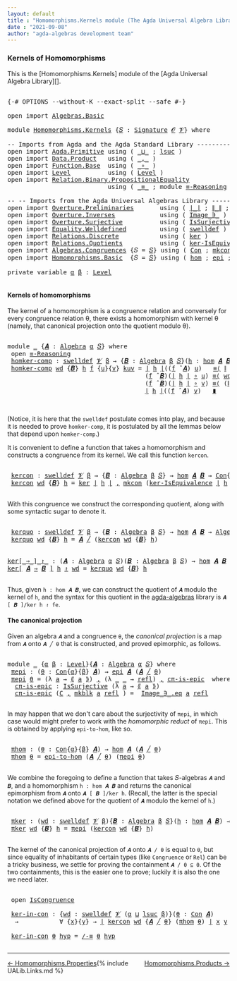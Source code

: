```yaml
---
layout: default
title : "Homomorphisms.Kernels module (The Agda Universal Algebra Library)"
date : "2021-09-08"
author: "agda-algebras development team"
---
```


### <a id="kernels-of-homomorphisms">Kernels of Homomorphisms</a>

This is the [Homomorphisms.Kernels] module of the [Agda Universal Algebra Library][].

<pre class="Agda">

<a id="331" class="Symbol">{-#</a> <a id="335" class="Keyword">OPTIONS</a> <a id="343" class="Pragma">--without-K</a> <a id="355" class="Pragma">--exact-split</a> <a id="369" class="Pragma">--safe</a> <a id="376" class="Symbol">#-}</a>

<a id="381" class="Keyword">open</a> <a id="386" class="Keyword">import</a> <a id="393" href="Algebras.Basic.html" class="Module">Algebras.Basic</a>

<a id="409" class="Keyword">module</a> <a id="416" href="Homomorphisms.Kernels.html" class="Module">Homomorphisms.Kernels</a> <a id="438" class="Symbol">{</a><a id="439" href="Homomorphisms.Kernels.html#439" class="Bound">𝑆</a> <a id="441" class="Symbol">:</a> <a id="443" href="Algebras.Basic.html#3858" class="Function">Signature</a> <a id="453" href="Algebras.Basic.html#1130" class="Generalizable">𝓞</a> <a id="455" href="Algebras.Basic.html#1132" class="Generalizable">𝓥</a><a id="456" class="Symbol">}</a> <a id="458" class="Keyword">where</a>

<a id="465" class="Comment">-- Imports from Agda and the Agda Standard Library --------------------------------</a>
<a id="549" class="Keyword">open</a> <a id="554" class="Keyword">import</a> <a id="561" href="Agda.Primitive.html" class="Module">Agda.Primitive</a> <a id="576" class="Keyword">using</a> <a id="582" class="Symbol">(</a> <a id="584" href="Agda.Primitive.html#810" class="Primitive Operator">_⊔_</a> <a id="588" class="Symbol">;</a> <a id="590" href="Agda.Primitive.html#780" class="Primitive">lsuc</a> <a id="595" class="Symbol">)</a>
<a id="597" class="Keyword">open</a> <a id="602" class="Keyword">import</a> <a id="609" href="Data.Product.html" class="Module">Data.Product</a>   <a id="624" class="Keyword">using</a> <a id="630" class="Symbol">(</a> <a id="632" href="Agda.Builtin.Sigma.html#236" class="InductiveConstructor Operator">_,_</a> <a id="636" class="Symbol">)</a>
<a id="638" class="Keyword">open</a> <a id="643" class="Keyword">import</a> <a id="650" href="Function.Base.html" class="Module">Function.Base</a>  <a id="665" class="Keyword">using</a> <a id="671" class="Symbol">(</a> <a id="673" href="Function.Base.html#1031" class="Function Operator">_∘_</a> <a id="677" class="Symbol">)</a>
<a id="679" class="Keyword">open</a> <a id="684" class="Keyword">import</a> <a id="691" href="Level.html" class="Module">Level</a>          <a id="706" class="Keyword">using</a> <a id="712" class="Symbol">(</a> <a id="714" href="Agda.Primitive.html#597" class="Postulate">Level</a> <a id="720" class="Symbol">)</a>
<a id="722" class="Keyword">open</a> <a id="727" class="Keyword">import</a> <a id="734" href="Relation.Binary.PropositionalEquality.html" class="Module">Relation.Binary.PropositionalEquality</a>
                           <a id="799" class="Keyword">using</a> <a id="805" class="Symbol">(</a> <a id="807" href="Agda.Builtin.Equality.html#151" class="Datatype Operator">_≡_</a> <a id="811" class="Symbol">;</a> <a id="813" class="Keyword">module</a> <a id="820" href="Relation.Binary.PropositionalEquality.Core.html#2708" class="Module">≡-Reasoning</a> <a id="832" class="Symbol">;</a> <a id="834" href="Agda.Builtin.Equality.html#208" class="InductiveConstructor">refl</a> <a id="839" class="Symbol">)</a>

<a id="842" class="Comment">-- -- Imports from the Agda Universal Algebras Library --------------------------------</a>
<a id="930" class="Keyword">open</a> <a id="935" class="Keyword">import</a> <a id="942" href="Overture.Preliminaries.html" class="Module">Overture.Preliminaries</a>       <a id="971" class="Keyword">using</a> <a id="977" class="Symbol">(</a> <a id="979" href="Overture.Preliminaries.html#4383" class="Function Operator">∣_∣</a> <a id="983" class="Symbol">;</a> <a id="985" href="Overture.Preliminaries.html#4421" class="Function Operator">∥_∥</a> <a id="989" class="Symbol">;</a> <a id="991" href="Overture.Preliminaries.html#5086" class="Function Operator">_⁻¹</a> <a id="995" class="Symbol">)</a>
<a id="997" class="Keyword">open</a> <a id="1002" class="Keyword">import</a> <a id="1009" href="Overture.Inverses.html" class="Module">Overture.Inverses</a>            <a id="1038" class="Keyword">using</a> <a id="1044" class="Symbol">(</a> <a id="1046" href="Overture.Inverses.html#1077" class="Datatype Operator">Image_∋_</a> <a id="1055" class="Symbol">)</a>
<a id="1057" class="Keyword">open</a> <a id="1062" class="Keyword">import</a> <a id="1069" href="Overture.Surjective.html" class="Module">Overture.Surjective</a>          <a id="1098" class="Keyword">using</a> <a id="1104" class="Symbol">(</a> <a id="1106" href="Overture.Surjective.html#1391" class="Function">IsSurjective</a> <a id="1119" class="Symbol">)</a>
<a id="1121" class="Keyword">open</a> <a id="1126" class="Keyword">import</a> <a id="1133" href="Equality.Welldefined.html" class="Module">Equality.Welldefined</a>         <a id="1162" class="Keyword">using</a> <a id="1168" class="Symbol">(</a> <a id="1170" href="Equality.Welldefined.html#2646" class="Function">swelldef</a> <a id="1179" class="Symbol">)</a>
<a id="1181" class="Keyword">open</a> <a id="1186" class="Keyword">import</a> <a id="1193" href="Relations.Discrete.html" class="Module">Relations.Discrete</a>           <a id="1222" class="Keyword">using</a> <a id="1228" class="Symbol">(</a> <a id="1230" href="Relations.Discrete.html#3878" class="Function">ker</a> <a id="1234" class="Symbol">)</a>
<a id="1236" class="Keyword">open</a> <a id="1241" class="Keyword">import</a> <a id="1248" href="Relations.Quotients.html" class="Module">Relations.Quotients</a>          <a id="1277" class="Keyword">using</a> <a id="1283" class="Symbol">(</a> <a id="1285" href="Relations.Quotients.html#2894" class="Function">ker-IsEquivalence</a> <a id="1303" class="Symbol">;</a> <a id="1305" href="Relations.Quotients.html#5376" class="Function Operator">⟪_⟫</a> <a id="1309" class="Symbol">;</a> <a id="1311" href="Relations.Quotients.html#4767" class="InductiveConstructor">mkblk</a> <a id="1317" class="Symbol">)</a>
<a id="1319" class="Keyword">open</a> <a id="1324" class="Keyword">import</a> <a id="1331" href="Algebras.Congruences.html" class="Module">Algebras.Congruences</a> <a id="1352" class="Symbol">{</a><a id="1353" class="Argument">𝑆</a> <a id="1355" class="Symbol">=</a> <a id="1357" href="Homomorphisms.Kernels.html#439" class="Bound">𝑆</a><a id="1358" class="Symbol">}</a> <a id="1360" class="Keyword">using</a> <a id="1366" class="Symbol">(</a> <a id="1368" href="Algebras.Congruences.html#1986" class="Function">Con</a> <a id="1372" class="Symbol">;</a> <a id="1374" href="Algebras.Congruences.html#1888" class="InductiveConstructor">mkcon</a> <a id="1380" class="Symbol">;</a> <a id="1382" href="Algebras.Congruences.html#3768" class="Function Operator">_╱_</a> <a id="1386" class="Symbol">;</a> <a id="1388" href="Algebras.Congruences.html#1800" class="Record">IsCongruence</a> <a id="1401" class="Symbol">;</a> <a id="1403" href="Algebras.Congruences.html#4898" class="Function">/-≡</a> <a id="1407" class="Symbol">)</a>
<a id="1409" class="Keyword">open</a> <a id="1414" class="Keyword">import</a> <a id="1421" href="Homomorphisms.Basic.html" class="Module">Homomorphisms.Basic</a>  <a id="1442" class="Symbol">{</a><a id="1443" class="Argument">𝑆</a> <a id="1445" class="Symbol">=</a> <a id="1447" href="Homomorphisms.Kernels.html#439" class="Bound">𝑆</a><a id="1448" class="Symbol">}</a> <a id="1450" class="Keyword">using</a> <a id="1456" class="Symbol">(</a> <a id="1458" href="Homomorphisms.Basic.html#2647" class="Function">hom</a> <a id="1462" class="Symbol">;</a> <a id="1464" href="Homomorphisms.Basic.html#4291" class="Function">epi</a> <a id="1468" class="Symbol">;</a> <a id="1470" href="Homomorphisms.Basic.html#4758" class="Function">epi-to-hom</a> <a id="1481" class="Symbol">)</a>

<a id="1484" class="Keyword">private</a> <a id="1492" class="Keyword">variable</a> <a id="1501" href="Homomorphisms.Kernels.html#1501" class="Generalizable">α</a> <a id="1503" href="Homomorphisms.Kernels.html#1503" class="Generalizable">β</a> <a id="1505" class="Symbol">:</a> <a id="1507" href="Agda.Primitive.html#597" class="Postulate">Level</a>

</pre>


#### <a id="kernels-of-homomorphisms">Kernels of homomorphisms</a>

The kernel of a homomorphism is a congruence relation and conversely for every congruence relation θ, there exists a homomorphism with kernel θ (namely, that canonical projection onto the quotient modulo θ).

<pre class="Agda">

<a id="1818" class="Keyword">module</a> <a id="1825" href="Homomorphisms.Kernels.html#1825" class="Module">_</a> <a id="1827" class="Symbol">{</a><a id="1828" href="Homomorphisms.Kernels.html#1828" class="Bound">𝑨</a> <a id="1830" class="Symbol">:</a> <a id="1832" href="Algebras.Basic.html#6222" class="Function">Algebra</a> <a id="1840" href="Homomorphisms.Kernels.html#1501" class="Generalizable">α</a> <a id="1842" href="Homomorphisms.Kernels.html#439" class="Bound">𝑆</a><a id="1843" class="Symbol">}</a> <a id="1845" class="Keyword">where</a>
 <a id="1852" class="Keyword">open</a> <a id="1857" href="Relation.Binary.PropositionalEquality.Core.html#2708" class="Module">≡-Reasoning</a>
 <a id="1870" href="Homomorphisms.Kernels.html#1870" class="Function">homker-comp</a> <a id="1882" class="Symbol">:</a> <a id="1884" href="Equality.Welldefined.html#2646" class="Function">swelldef</a> <a id="1893" href="Homomorphisms.Kernels.html#455" class="Bound">𝓥</a> <a id="1895" href="Homomorphisms.Kernels.html#1503" class="Generalizable">β</a> <a id="1897" class="Symbol">→</a> <a id="1899" class="Symbol">{</a><a id="1900" href="Homomorphisms.Kernels.html#1900" class="Bound">𝑩</a> <a id="1902" class="Symbol">:</a> <a id="1904" href="Algebras.Basic.html#6222" class="Function">Algebra</a> <a id="1912" href="Homomorphisms.Kernels.html#1503" class="Generalizable">β</a> <a id="1914" href="Homomorphisms.Kernels.html#439" class="Bound">𝑆</a><a id="1915" class="Symbol">}(</a><a id="1917" href="Homomorphisms.Kernels.html#1917" class="Bound">h</a> <a id="1919" class="Symbol">:</a> <a id="1921" href="Homomorphisms.Basic.html#2647" class="Function">hom</a> <a id="1925" href="Homomorphisms.Kernels.html#1828" class="Bound">𝑨</a> <a id="1927" href="Homomorphisms.Kernels.html#1900" class="Bound">𝑩</a><a id="1928" class="Symbol">)</a> <a id="1930" class="Symbol">→</a> <a id="1932" href="Algebras.Basic.html#12408" class="Function">compatible</a> <a id="1943" href="Homomorphisms.Kernels.html#1828" class="Bound">𝑨</a> <a id="1945" class="Symbol">(</a><a id="1946" href="Relations.Discrete.html#3878" class="Function">ker</a> <a id="1950" href="Overture.Preliminaries.html#4383" class="Function Operator">∣</a> <a id="1952" href="Homomorphisms.Kernels.html#1917" class="Bound">h</a> <a id="1954" href="Overture.Preliminaries.html#4383" class="Function Operator">∣</a><a id="1955" class="Symbol">)</a>
 <a id="1958" href="Homomorphisms.Kernels.html#1870" class="Function">homker-comp</a> <a id="1970" href="Homomorphisms.Kernels.html#1970" class="Bound">wd</a> <a id="1973" class="Symbol">{</a><a id="1974" href="Homomorphisms.Kernels.html#1974" class="Bound">𝑩</a><a id="1975" class="Symbol">}</a> <a id="1977" href="Homomorphisms.Kernels.html#1977" class="Bound">h</a> <a id="1979" href="Homomorphisms.Kernels.html#1979" class="Bound">f</a> <a id="1981" class="Symbol">{</a><a id="1982" href="Homomorphisms.Kernels.html#1982" class="Bound">u</a><a id="1983" class="Symbol">}{</a><a id="1985" href="Homomorphisms.Kernels.html#1985" class="Bound">v</a><a id="1986" class="Symbol">}</a> <a id="1988" href="Homomorphisms.Kernels.html#1988" class="Bound">kuv</a> <a id="1992" class="Symbol">=</a> <a id="1994" href="Overture.Preliminaries.html#4383" class="Function Operator">∣</a> <a id="1996" href="Homomorphisms.Kernels.html#1977" class="Bound">h</a> <a id="1998" href="Overture.Preliminaries.html#4383" class="Function Operator">∣</a><a id="1999" class="Symbol">((</a><a id="2001" href="Homomorphisms.Kernels.html#1979" class="Bound">f</a> <a id="2003" href="Algebras.Basic.html#9397" class="Function Operator">̂</a> <a id="2005" href="Homomorphisms.Kernels.html#1828" class="Bound">𝑨</a><a id="2006" class="Symbol">)</a> <a id="2008" href="Homomorphisms.Kernels.html#1982" class="Bound">u</a><a id="2009" class="Symbol">)</a>   <a id="2013" href="Relation.Binary.PropositionalEquality.Core.html#2923" class="Function">≡⟨</a> <a id="2016" href="Overture.Preliminaries.html#4421" class="Function Operator">∥</a> <a id="2018" href="Homomorphisms.Kernels.html#1977" class="Bound">h</a> <a id="2020" href="Overture.Preliminaries.html#4421" class="Function Operator">∥</a> <a id="2022" href="Homomorphisms.Kernels.html#1979" class="Bound">f</a> <a id="2024" href="Homomorphisms.Kernels.html#1982" class="Bound">u</a> <a id="2026" href="Relation.Binary.PropositionalEquality.Core.html#2923" class="Function">⟩</a>
                                     <a id="2065" class="Symbol">(</a><a id="2066" href="Homomorphisms.Kernels.html#1979" class="Bound">f</a> <a id="2068" href="Algebras.Basic.html#9397" class="Function Operator">̂</a> <a id="2070" href="Homomorphisms.Kernels.html#1974" class="Bound">𝑩</a><a id="2071" class="Symbol">)(</a><a id="2073" href="Overture.Preliminaries.html#4383" class="Function Operator">∣</a> <a id="2075" href="Homomorphisms.Kernels.html#1977" class="Bound">h</a> <a id="2077" href="Overture.Preliminaries.html#4383" class="Function Operator">∣</a> <a id="2079" href="Function.Base.html#1031" class="Function Operator">∘</a> <a id="2081" href="Homomorphisms.Kernels.html#1982" class="Bound">u</a><a id="2082" class="Symbol">)</a> <a id="2084" href="Relation.Binary.PropositionalEquality.Core.html#2923" class="Function">≡⟨</a> <a id="2087" href="Homomorphisms.Kernels.html#1970" class="Bound">wd</a><a id="2089" class="Symbol">(</a><a id="2090" href="Homomorphisms.Kernels.html#1979" class="Bound">f</a> <a id="2092" href="Algebras.Basic.html#9397" class="Function Operator">̂</a> <a id="2094" href="Homomorphisms.Kernels.html#1974" class="Bound">𝑩</a><a id="2095" class="Symbol">)(</a><a id="2097" href="Overture.Preliminaries.html#4383" class="Function Operator">∣</a> <a id="2099" href="Homomorphisms.Kernels.html#1977" class="Bound">h</a> <a id="2101" href="Overture.Preliminaries.html#4383" class="Function Operator">∣</a> <a id="2103" href="Function.Base.html#1031" class="Function Operator">∘</a> <a id="2105" href="Homomorphisms.Kernels.html#1982" class="Bound">u</a><a id="2106" class="Symbol">)(</a><a id="2108" href="Overture.Preliminaries.html#4383" class="Function Operator">∣</a> <a id="2110" href="Homomorphisms.Kernels.html#1977" class="Bound">h</a> <a id="2112" href="Overture.Preliminaries.html#4383" class="Function Operator">∣</a> <a id="2114" href="Function.Base.html#1031" class="Function Operator">∘</a> <a id="2116" href="Homomorphisms.Kernels.html#1985" class="Bound">v</a><a id="2117" class="Symbol">)</a><a id="2118" href="Homomorphisms.Kernels.html#1988" class="Bound">kuv</a> <a id="2122" href="Relation.Binary.PropositionalEquality.Core.html#2923" class="Function">⟩</a>
                                     <a id="2161" class="Symbol">(</a><a id="2162" href="Homomorphisms.Kernels.html#1979" class="Bound">f</a> <a id="2164" href="Algebras.Basic.html#9397" class="Function Operator">̂</a> <a id="2166" href="Homomorphisms.Kernels.html#1974" class="Bound">𝑩</a><a id="2167" class="Symbol">)(</a><a id="2169" href="Overture.Preliminaries.html#4383" class="Function Operator">∣</a> <a id="2171" href="Homomorphisms.Kernels.html#1977" class="Bound">h</a> <a id="2173" href="Overture.Preliminaries.html#4383" class="Function Operator">∣</a> <a id="2175" href="Function.Base.html#1031" class="Function Operator">∘</a> <a id="2177" href="Homomorphisms.Kernels.html#1985" class="Bound">v</a><a id="2178" class="Symbol">)</a> <a id="2180" href="Relation.Binary.PropositionalEquality.Core.html#2923" class="Function">≡⟨</a> <a id="2183" class="Symbol">(</a><a id="2184" href="Overture.Preliminaries.html#4421" class="Function Operator">∥</a> <a id="2186" href="Homomorphisms.Kernels.html#1977" class="Bound">h</a> <a id="2188" href="Overture.Preliminaries.html#4421" class="Function Operator">∥</a> <a id="2190" href="Homomorphisms.Kernels.html#1979" class="Bound">f</a> <a id="2192" href="Homomorphisms.Kernels.html#1985" class="Bound">v</a><a id="2193" class="Symbol">)</a><a id="2194" href="Overture.Preliminaries.html#5086" class="Function Operator">⁻¹</a> <a id="2197" href="Relation.Binary.PropositionalEquality.Core.html#2923" class="Function">⟩</a>
                                     <a id="2236" href="Overture.Preliminaries.html#4383" class="Function Operator">∣</a> <a id="2238" href="Homomorphisms.Kernels.html#1977" class="Bound">h</a> <a id="2240" href="Overture.Preliminaries.html#4383" class="Function Operator">∣</a><a id="2241" class="Symbol">((</a><a id="2243" href="Homomorphisms.Kernels.html#1979" class="Bound">f</a> <a id="2245" href="Algebras.Basic.html#9397" class="Function Operator">̂</a> <a id="2247" href="Homomorphisms.Kernels.html#1828" class="Bound">𝑨</a><a id="2248" class="Symbol">)</a> <a id="2250" href="Homomorphisms.Kernels.html#1985" class="Bound">v</a><a id="2251" class="Symbol">)</a>   <a id="2255" href="Relation.Binary.PropositionalEquality.Core.html#3105" class="Function Operator">∎</a>


</pre>

(Notice, it is here that the `swelldef` postulate comes into play, and because it is needed to prove `homker-comp`, it is postulated by all the lemmas below that depend upon `homker-comp`.)

It is convenient to define a function that takes a homomorphism and constructs a congruence from its kernel.  We call this function `kercon`.

<pre class="Agda">

 <a id="2620" href="Homomorphisms.Kernels.html#2620" class="Function">kercon</a> <a id="2627" class="Symbol">:</a> <a id="2629" href="Equality.Welldefined.html#2646" class="Function">swelldef</a> <a id="2638" href="Homomorphisms.Kernels.html#455" class="Bound">𝓥</a> <a id="2640" href="Homomorphisms.Kernels.html#1503" class="Generalizable">β</a> <a id="2642" class="Symbol">→</a> <a id="2644" class="Symbol">{</a><a id="2645" href="Homomorphisms.Kernels.html#2645" class="Bound">𝑩</a> <a id="2647" class="Symbol">:</a> <a id="2649" href="Algebras.Basic.html#6222" class="Function">Algebra</a> <a id="2657" href="Homomorphisms.Kernels.html#1503" class="Generalizable">β</a> <a id="2659" href="Homomorphisms.Kernels.html#439" class="Bound">𝑆</a><a id="2660" class="Symbol">}</a> <a id="2662" class="Symbol">→</a> <a id="2664" href="Homomorphisms.Basic.html#2647" class="Function">hom</a> <a id="2668" href="Homomorphisms.Kernels.html#1828" class="Bound">𝑨</a> <a id="2670" href="Homomorphisms.Kernels.html#2645" class="Bound">𝑩</a> <a id="2672" class="Symbol">→</a> <a id="2674" href="Algebras.Congruences.html#1986" class="Function">Con</a><a id="2677" class="Symbol">{</a><a id="2678" href="Homomorphisms.Kernels.html#1840" class="Bound">α</a><a id="2679" class="Symbol">}{</a><a id="2681" href="Homomorphisms.Kernels.html#1503" class="Generalizable">β</a><a id="2682" class="Symbol">}</a> <a id="2684" href="Homomorphisms.Kernels.html#1828" class="Bound">𝑨</a>
 <a id="2687" href="Homomorphisms.Kernels.html#2620" class="Function">kercon</a> <a id="2694" href="Homomorphisms.Kernels.html#2694" class="Bound">wd</a> <a id="2697" class="Symbol">{</a><a id="2698" href="Homomorphisms.Kernels.html#2698" class="Bound">𝑩</a><a id="2699" class="Symbol">}</a> <a id="2701" href="Homomorphisms.Kernels.html#2701" class="Bound">h</a> <a id="2703" class="Symbol">=</a> <a id="2705" href="Relations.Discrete.html#3878" class="Function">ker</a> <a id="2709" href="Overture.Preliminaries.html#4383" class="Function Operator">∣</a> <a id="2711" href="Homomorphisms.Kernels.html#2701" class="Bound">h</a> <a id="2713" href="Overture.Preliminaries.html#4383" class="Function Operator">∣</a> <a id="2715" href="Agda.Builtin.Sigma.html#236" class="InductiveConstructor Operator">,</a> <a id="2717" href="Algebras.Congruences.html#1888" class="InductiveConstructor">mkcon</a> <a id="2723" class="Symbol">(</a><a id="2724" href="Relations.Quotients.html#2894" class="Function">ker-IsEquivalence</a> <a id="2742" href="Overture.Preliminaries.html#4383" class="Function Operator">∣</a> <a id="2744" href="Homomorphisms.Kernels.html#2701" class="Bound">h</a> <a id="2746" href="Overture.Preliminaries.html#4383" class="Function Operator">∣</a><a id="2747" class="Symbol">)(</a><a id="2749" href="Homomorphisms.Kernels.html#1870" class="Function">homker-comp</a> <a id="2761" href="Homomorphisms.Kernels.html#2694" class="Bound">wd</a> <a id="2764" class="Symbol">{</a><a id="2765" href="Homomorphisms.Kernels.html#2698" class="Bound">𝑩</a><a id="2766" class="Symbol">}</a> <a id="2768" href="Homomorphisms.Kernels.html#2701" class="Bound">h</a><a id="2769" class="Symbol">)</a>

</pre>

With this congruence we construct the corresponding quotient, along with some syntactic sugar to denote it.

<pre class="Agda">

 <a id="2908" href="Homomorphisms.Kernels.html#2908" class="Function">kerquo</a> <a id="2915" class="Symbol">:</a> <a id="2917" href="Equality.Welldefined.html#2646" class="Function">swelldef</a> <a id="2926" href="Homomorphisms.Kernels.html#455" class="Bound">𝓥</a> <a id="2928" href="Homomorphisms.Kernels.html#1503" class="Generalizable">β</a> <a id="2930" class="Symbol">→</a> <a id="2932" class="Symbol">{</a><a id="2933" href="Homomorphisms.Kernels.html#2933" class="Bound">𝑩</a> <a id="2935" class="Symbol">:</a> <a id="2937" href="Algebras.Basic.html#6222" class="Function">Algebra</a> <a id="2945" href="Homomorphisms.Kernels.html#1503" class="Generalizable">β</a> <a id="2947" href="Homomorphisms.Kernels.html#439" class="Bound">𝑆</a><a id="2948" class="Symbol">}</a> <a id="2950" class="Symbol">→</a> <a id="2952" href="Homomorphisms.Basic.html#2647" class="Function">hom</a> <a id="2956" href="Homomorphisms.Kernels.html#1828" class="Bound">𝑨</a> <a id="2958" href="Homomorphisms.Kernels.html#2933" class="Bound">𝑩</a> <a id="2960" class="Symbol">→</a> <a id="2962" href="Algebras.Basic.html#6222" class="Function">Algebra</a> <a id="2970" class="Symbol">(</a><a id="2971" href="Homomorphisms.Kernels.html#1840" class="Bound">α</a> <a id="2973" href="Agda.Primitive.html#810" class="Primitive Operator">⊔</a> <a id="2975" href="Agda.Primitive.html#780" class="Primitive">lsuc</a> <a id="2980" href="Homomorphisms.Kernels.html#1503" class="Generalizable">β</a><a id="2981" class="Symbol">)</a> <a id="2983" href="Homomorphisms.Kernels.html#439" class="Bound">𝑆</a>
 <a id="2986" href="Homomorphisms.Kernels.html#2908" class="Function">kerquo</a> <a id="2993" href="Homomorphisms.Kernels.html#2993" class="Bound">wd</a> <a id="2996" class="Symbol">{</a><a id="2997" href="Homomorphisms.Kernels.html#2997" class="Bound">𝑩</a><a id="2998" class="Symbol">}</a> <a id="3000" href="Homomorphisms.Kernels.html#3000" class="Bound">h</a> <a id="3002" class="Symbol">=</a> <a id="3004" href="Homomorphisms.Kernels.html#1828" class="Bound">𝑨</a> <a id="3006" href="Algebras.Congruences.html#3768" class="Function Operator">╱</a> <a id="3008" class="Symbol">(</a><a id="3009" href="Homomorphisms.Kernels.html#2620" class="Function">kercon</a> <a id="3016" href="Homomorphisms.Kernels.html#2993" class="Bound">wd</a> <a id="3019" class="Symbol">{</a><a id="3020" href="Homomorphisms.Kernels.html#2997" class="Bound">𝑩</a><a id="3021" class="Symbol">}</a> <a id="3023" href="Homomorphisms.Kernels.html#3000" class="Bound">h</a><a id="3024" class="Symbol">)</a>


<a id="ker[_⇒_]_↾_"></a><a id="3028" href="Homomorphisms.Kernels.html#3028" class="Function Operator">ker[_⇒_]_↾_</a> <a id="3040" class="Symbol">:</a> <a id="3042" class="Symbol">(</a><a id="3043" href="Homomorphisms.Kernels.html#3043" class="Bound">𝑨</a> <a id="3045" class="Symbol">:</a> <a id="3047" href="Algebras.Basic.html#6222" class="Function">Algebra</a> <a id="3055" href="Homomorphisms.Kernels.html#1501" class="Generalizable">α</a> <a id="3057" href="Homomorphisms.Kernels.html#439" class="Bound">𝑆</a><a id="3058" class="Symbol">)(</a><a id="3060" href="Homomorphisms.Kernels.html#3060" class="Bound">𝑩</a> <a id="3062" class="Symbol">:</a> <a id="3064" href="Algebras.Basic.html#6222" class="Function">Algebra</a> <a id="3072" href="Homomorphisms.Kernels.html#1503" class="Generalizable">β</a> <a id="3074" href="Homomorphisms.Kernels.html#439" class="Bound">𝑆</a><a id="3075" class="Symbol">)</a> <a id="3077" class="Symbol">→</a> <a id="3079" href="Homomorphisms.Basic.html#2647" class="Function">hom</a> <a id="3083" href="Homomorphisms.Kernels.html#3043" class="Bound">𝑨</a> <a id="3085" href="Homomorphisms.Kernels.html#3060" class="Bound">𝑩</a> <a id="3087" class="Symbol">→</a> <a id="3089" href="Equality.Welldefined.html#2646" class="Function">swelldef</a> <a id="3098" href="Homomorphisms.Kernels.html#455" class="Bound">𝓥</a> <a id="3100" href="Homomorphisms.Kernels.html#1503" class="Generalizable">β</a> <a id="3102" class="Symbol">→</a> <a id="3104" href="Algebras.Basic.html#6222" class="Function">Algebra</a> <a id="3112" class="Symbol">(</a><a id="3113" href="Homomorphisms.Kernels.html#1501" class="Generalizable">α</a> <a id="3115" href="Agda.Primitive.html#810" class="Primitive Operator">⊔</a> <a id="3117" href="Agda.Primitive.html#780" class="Primitive">lsuc</a> <a id="3122" href="Homomorphisms.Kernels.html#1503" class="Generalizable">β</a><a id="3123" class="Symbol">)</a> <a id="3125" href="Homomorphisms.Kernels.html#439" class="Bound">𝑆</a>
<a id="3127" href="Homomorphisms.Kernels.html#3028" class="Function Operator">ker[</a> <a id="3132" href="Homomorphisms.Kernels.html#3132" class="Bound">𝑨</a> <a id="3134" href="Homomorphisms.Kernels.html#3028" class="Function Operator">⇒</a> <a id="3136" href="Homomorphisms.Kernels.html#3136" class="Bound">𝑩</a> <a id="3138" href="Homomorphisms.Kernels.html#3028" class="Function Operator">]</a> <a id="3140" href="Homomorphisms.Kernels.html#3140" class="Bound">h</a> <a id="3142" href="Homomorphisms.Kernels.html#3028" class="Function Operator">↾</a> <a id="3144" href="Homomorphisms.Kernels.html#3144" class="Bound">wd</a> <a id="3147" class="Symbol">=</a> <a id="3149" href="Homomorphisms.Kernels.html#2908" class="Function">kerquo</a> <a id="3156" href="Homomorphisms.Kernels.html#3144" class="Bound">wd</a> <a id="3159" class="Symbol">{</a><a id="3160" href="Homomorphisms.Kernels.html#3136" class="Bound">𝑩</a><a id="3161" class="Symbol">}</a> <a id="3163" href="Homomorphisms.Kernels.html#3140" class="Bound">h</a>

</pre>

Thus, given `h : hom 𝑨 𝑩`, we can construct the quotient of `𝑨` modulo the kernel of `h`, and the syntax for this quotient in the [agda-algebras](https://github.com/ualib/agda-algebras) library is `𝑨 [ 𝑩 ]/ker h ↾ fe`.



#### <a id="the-canonical-projection">The canonical projection</a>

Given an algebra `𝑨` and a congruence `θ`, the *canonical projection* is a map from `𝑨` onto `𝑨 ╱ θ` that is constructed, and proved epimorphic, as follows.

<pre class="Agda">

<a id="3640" class="Keyword">module</a> <a id="3647" href="Homomorphisms.Kernels.html#3647" class="Module">_</a> <a id="3649" class="Symbol">{</a><a id="3650" href="Homomorphisms.Kernels.html#3650" class="Bound">α</a> <a id="3652" href="Homomorphisms.Kernels.html#3652" class="Bound">β</a> <a id="3654" class="Symbol">:</a> <a id="3656" href="Agda.Primitive.html#597" class="Postulate">Level</a><a id="3661" class="Symbol">}{</a><a id="3663" href="Homomorphisms.Kernels.html#3663" class="Bound">𝑨</a> <a id="3665" class="Symbol">:</a> <a id="3667" href="Algebras.Basic.html#6222" class="Function">Algebra</a> <a id="3675" href="Homomorphisms.Kernels.html#3650" class="Bound">α</a> <a id="3677" href="Homomorphisms.Kernels.html#439" class="Bound">𝑆</a><a id="3678" class="Symbol">}</a> <a id="3680" class="Keyword">where</a>
 <a id="3687" href="Homomorphisms.Kernels.html#3687" class="Function">πepi</a> <a id="3692" class="Symbol">:</a> <a id="3694" class="Symbol">(</a><a id="3695" href="Homomorphisms.Kernels.html#3695" class="Bound">θ</a> <a id="3697" class="Symbol">:</a> <a id="3699" href="Algebras.Congruences.html#1986" class="Function">Con</a><a id="3702" class="Symbol">{</a><a id="3703" href="Homomorphisms.Kernels.html#3650" class="Bound">α</a><a id="3704" class="Symbol">}{</a><a id="3706" href="Homomorphisms.Kernels.html#3652" class="Bound">β</a><a id="3707" class="Symbol">}</a> <a id="3709" href="Homomorphisms.Kernels.html#3663" class="Bound">𝑨</a><a id="3710" class="Symbol">)</a> <a id="3712" class="Symbol">→</a> <a id="3714" href="Homomorphisms.Basic.html#4291" class="Function">epi</a> <a id="3718" href="Homomorphisms.Kernels.html#3663" class="Bound">𝑨</a> <a id="3720" class="Symbol">(</a><a id="3721" href="Homomorphisms.Kernels.html#3663" class="Bound">𝑨</a> <a id="3723" href="Algebras.Congruences.html#3768" class="Function Operator">╱</a> <a id="3725" href="Homomorphisms.Kernels.html#3695" class="Bound">θ</a><a id="3726" class="Symbol">)</a>
 <a id="3729" href="Homomorphisms.Kernels.html#3687" class="Function">πepi</a> <a id="3734" href="Homomorphisms.Kernels.html#3734" class="Bound">θ</a> <a id="3736" class="Symbol">=</a> <a id="3738" class="Symbol">(λ</a> <a id="3741" href="Homomorphisms.Kernels.html#3741" class="Bound">a</a> <a id="3743" class="Symbol">→</a> <a id="3745" href="Relations.Quotients.html#5376" class="Function Operator">⟪</a> <a id="3747" href="Homomorphisms.Kernels.html#3741" class="Bound">a</a> <a id="3749" href="Relations.Quotients.html#5376" class="Function Operator">⟫</a><a id="3750" class="Symbol">)</a> <a id="3752" href="Agda.Builtin.Sigma.html#236" class="InductiveConstructor Operator">,</a> <a id="3754" class="Symbol">(λ</a> <a id="3757" href="Homomorphisms.Kernels.html#3757" class="Bound">_</a> <a id="3759" href="Homomorphisms.Kernels.html#3759" class="Bound">_</a> <a id="3761" class="Symbol">→</a> <a id="3763" href="Agda.Builtin.Equality.html#208" class="InductiveConstructor">refl</a><a id="3767" class="Symbol">)</a> <a id="3769" href="Agda.Builtin.Sigma.html#236" class="InductiveConstructor Operator">,</a> <a id="3771" href="Homomorphisms.Kernels.html#3791" class="Function">cπ-is-epic</a>  <a id="3783" class="Keyword">where</a>
  <a id="3791" href="Homomorphisms.Kernels.html#3791" class="Function">cπ-is-epic</a> <a id="3802" class="Symbol">:</a> <a id="3804" href="Overture.Surjective.html#1391" class="Function">IsSurjective</a> <a id="3817" class="Symbol">(λ</a> <a id="3820" href="Homomorphisms.Kernels.html#3820" class="Bound">a</a> <a id="3822" class="Symbol">→</a> <a id="3824" href="Relations.Quotients.html#5376" class="Function Operator">⟪</a> <a id="3826" href="Homomorphisms.Kernels.html#3820" class="Bound">a</a> <a id="3828" href="Relations.Quotients.html#5376" class="Function Operator">⟫</a><a id="3829" class="Symbol">)</a>
  <a id="3833" href="Homomorphisms.Kernels.html#3791" class="Function">cπ-is-epic</a> <a id="3844" class="Symbol">(</a><a id="3845" href="Homomorphisms.Kernels.html#3845" class="Bound">C</a> <a id="3847" href="Agda.Builtin.Sigma.html#236" class="InductiveConstructor Operator">,</a> <a id="3849" href="Relations.Quotients.html#4767" class="InductiveConstructor">mkblk</a> <a id="3855" href="Homomorphisms.Kernels.html#3855" class="Bound">a</a> <a id="3857" href="Agda.Builtin.Equality.html#208" class="InductiveConstructor">refl</a> <a id="3862" class="Symbol">)</a> <a id="3864" class="Symbol">=</a>  <a id="3867" href="Overture.Inverses.html#1125" class="InductiveConstructor">Image_∋_.eq</a> <a id="3879" href="Homomorphisms.Kernels.html#3855" class="Bound">a</a> <a id="3881" href="Agda.Builtin.Equality.html#208" class="InductiveConstructor">refl</a>

</pre>

In may happen that we don't care about the surjectivity of `πepi`, in which case would might prefer to work with the *homomorphic reduct* of `πepi`. This is obtained by applying `epi-to-hom`, like so.

<pre class="Agda">

 <a id="4116" href="Homomorphisms.Kernels.html#4116" class="Function">πhom</a> <a id="4121" class="Symbol">:</a> <a id="4123" class="Symbol">(</a><a id="4124" href="Homomorphisms.Kernels.html#4124" class="Bound">θ</a> <a id="4126" class="Symbol">:</a> <a id="4128" href="Algebras.Congruences.html#1986" class="Function">Con</a><a id="4131" class="Symbol">{</a><a id="4132" href="Homomorphisms.Kernels.html#3650" class="Bound">α</a><a id="4133" class="Symbol">}{</a><a id="4135" href="Homomorphisms.Kernels.html#3652" class="Bound">β</a><a id="4136" class="Symbol">}</a> <a id="4138" href="Homomorphisms.Kernels.html#3663" class="Bound">𝑨</a><a id="4139" class="Symbol">)</a> <a id="4141" class="Symbol">→</a> <a id="4143" href="Homomorphisms.Basic.html#2647" class="Function">hom</a> <a id="4147" href="Homomorphisms.Kernels.html#3663" class="Bound">𝑨</a> <a id="4149" class="Symbol">(</a><a id="4150" href="Homomorphisms.Kernels.html#3663" class="Bound">𝑨</a> <a id="4152" href="Algebras.Congruences.html#3768" class="Function Operator">╱</a> <a id="4154" href="Homomorphisms.Kernels.html#4124" class="Bound">θ</a><a id="4155" class="Symbol">)</a>
 <a id="4158" href="Homomorphisms.Kernels.html#4116" class="Function">πhom</a> <a id="4163" href="Homomorphisms.Kernels.html#4163" class="Bound">θ</a> <a id="4165" class="Symbol">=</a> <a id="4167" href="Homomorphisms.Basic.html#4758" class="Function">epi-to-hom</a> <a id="4178" class="Symbol">(</a><a id="4179" href="Homomorphisms.Kernels.html#3663" class="Bound">𝑨</a> <a id="4181" href="Algebras.Congruences.html#3768" class="Function Operator">╱</a> <a id="4183" href="Homomorphisms.Kernels.html#4163" class="Bound">θ</a><a id="4184" class="Symbol">)</a> <a id="4186" class="Symbol">(</a><a id="4187" href="Homomorphisms.Kernels.html#3687" class="Function">πepi</a> <a id="4192" href="Homomorphisms.Kernels.html#4163" class="Bound">θ</a><a id="4193" class="Symbol">)</a>

</pre>


We combine the foregoing to define a function that takes 𝑆-algebras `𝑨` and `𝑩`, and a homomorphism `h : hom 𝑨 𝑩` and returns the canonical epimorphism from `𝑨` onto `𝑨 [ 𝑩 ]/ker h`. (Recall, the latter is the special notation we defined above for the quotient of `𝑨` modulo the kernel of `h`.)

<pre class="Agda">

 <a id="4520" href="Homomorphisms.Kernels.html#4520" class="Function">πker</a> <a id="4525" class="Symbol">:</a> <a id="4527" class="Symbol">(</a><a id="4528" href="Homomorphisms.Kernels.html#4528" class="Bound">wd</a> <a id="4531" class="Symbol">:</a> <a id="4533" href="Equality.Welldefined.html#2646" class="Function">swelldef</a> <a id="4542" href="Homomorphisms.Kernels.html#455" class="Bound">𝓥</a> <a id="4544" href="Homomorphisms.Kernels.html#3652" class="Bound">β</a><a id="4545" class="Symbol">){</a><a id="4547" href="Homomorphisms.Kernels.html#4547" class="Bound">𝑩</a> <a id="4549" class="Symbol">:</a> <a id="4551" href="Algebras.Basic.html#6222" class="Function">Algebra</a> <a id="4559" href="Homomorphisms.Kernels.html#3652" class="Bound">β</a> <a id="4561" href="Homomorphisms.Kernels.html#439" class="Bound">𝑆</a><a id="4562" class="Symbol">}(</a><a id="4564" href="Homomorphisms.Kernels.html#4564" class="Bound">h</a> <a id="4566" class="Symbol">:</a> <a id="4568" href="Homomorphisms.Basic.html#2647" class="Function">hom</a> <a id="4572" href="Homomorphisms.Kernels.html#3663" class="Bound">𝑨</a> <a id="4574" href="Homomorphisms.Kernels.html#4547" class="Bound">𝑩</a><a id="4575" class="Symbol">)</a> <a id="4577" class="Symbol">→</a> <a id="4579" href="Homomorphisms.Basic.html#4291" class="Function">epi</a> <a id="4583" href="Homomorphisms.Kernels.html#3663" class="Bound">𝑨</a> <a id="4585" class="Symbol">(</a><a id="4586" href="Homomorphisms.Kernels.html#3028" class="Function Operator">ker[</a> <a id="4591" href="Homomorphisms.Kernels.html#3663" class="Bound">𝑨</a> <a id="4593" href="Homomorphisms.Kernels.html#3028" class="Function Operator">⇒</a> <a id="4595" href="Homomorphisms.Kernels.html#4547" class="Bound">𝑩</a> <a id="4597" href="Homomorphisms.Kernels.html#3028" class="Function Operator">]</a> <a id="4599" href="Homomorphisms.Kernels.html#4564" class="Bound">h</a> <a id="4601" href="Homomorphisms.Kernels.html#3028" class="Function Operator">↾</a> <a id="4603" href="Homomorphisms.Kernels.html#4528" class="Bound">wd</a><a id="4605" class="Symbol">)</a>
 <a id="4608" href="Homomorphisms.Kernels.html#4520" class="Function">πker</a> <a id="4613" href="Homomorphisms.Kernels.html#4613" class="Bound">wd</a> <a id="4616" class="Symbol">{</a><a id="4617" href="Homomorphisms.Kernels.html#4617" class="Bound">𝑩</a><a id="4618" class="Symbol">}</a> <a id="4620" href="Homomorphisms.Kernels.html#4620" class="Bound">h</a> <a id="4622" class="Symbol">=</a> <a id="4624" href="Homomorphisms.Kernels.html#3687" class="Function">πepi</a> <a id="4629" class="Symbol">(</a><a id="4630" href="Homomorphisms.Kernels.html#2620" class="Function">kercon</a> <a id="4637" href="Homomorphisms.Kernels.html#4613" class="Bound">wd</a> <a id="4640" class="Symbol">{</a><a id="4641" href="Homomorphisms.Kernels.html#4617" class="Bound">𝑩</a><a id="4642" class="Symbol">}</a> <a id="4644" href="Homomorphisms.Kernels.html#4620" class="Bound">h</a><a id="4645" class="Symbol">)</a>

</pre>

The kernel of the canonical projection of `𝑨` onto `𝑨 / θ` is equal to `θ`, but since equality of inhabitants of certain types (like `Congruence` or `Rel`) can be a tricky business, we settle for proving the containment `𝑨 / θ ⊆ θ`. Of the two containments, this is the easier one to prove; luckily it is also the one we need later.

<pre class="Agda">

 <a id="5009" class="Keyword">open</a> <a id="5014" href="Algebras.Congruences.html#1800" class="Module">IsCongruence</a>

 <a id="5029" href="Homomorphisms.Kernels.html#5029" class="Function">ker-in-con</a> <a id="5040" class="Symbol">:</a> <a id="5042" class="Symbol">{</a><a id="5043" href="Homomorphisms.Kernels.html#5043" class="Bound">wd</a> <a id="5046" class="Symbol">:</a> <a id="5048" href="Equality.Welldefined.html#2646" class="Function">swelldef</a> <a id="5057" href="Homomorphisms.Kernels.html#455" class="Bound">𝓥</a> <a id="5059" class="Symbol">(</a><a id="5060" href="Homomorphisms.Kernels.html#3650" class="Bound">α</a> <a id="5062" href="Agda.Primitive.html#810" class="Primitive Operator">⊔</a> <a id="5064" href="Agda.Primitive.html#780" class="Primitive">lsuc</a> <a id="5069" href="Homomorphisms.Kernels.html#3652" class="Bound">β</a><a id="5070" class="Symbol">)}(</a><a id="5073" href="Homomorphisms.Kernels.html#5073" class="Bound">θ</a> <a id="5075" class="Symbol">:</a> <a id="5077" href="Algebras.Congruences.html#1986" class="Function">Con</a> <a id="5081" href="Homomorphisms.Kernels.html#3663" class="Bound">𝑨</a><a id="5082" class="Symbol">)</a>
  <a id="5086" class="Symbol">→</a>           <a id="5098" class="Symbol">∀</a> <a id="5100" class="Symbol">{</a><a id="5101" href="Homomorphisms.Kernels.html#5101" class="Bound">x</a><a id="5102" class="Symbol">}{</a><a id="5104" href="Homomorphisms.Kernels.html#5104" class="Bound">y</a><a id="5105" class="Symbol">}</a> <a id="5107" class="Symbol">→</a> <a id="5109" href="Overture.Preliminaries.html#4383" class="Function Operator">∣</a> <a id="5111" href="Homomorphisms.Kernels.html#2620" class="Function">kercon</a> <a id="5118" href="Homomorphisms.Kernels.html#5043" class="Bound">wd</a> <a id="5121" class="Symbol">{</a><a id="5122" href="Homomorphisms.Kernels.html#3663" class="Bound">𝑨</a> <a id="5124" href="Algebras.Congruences.html#3768" class="Function Operator">╱</a> <a id="5126" href="Homomorphisms.Kernels.html#5073" class="Bound">θ</a><a id="5127" class="Symbol">}</a> <a id="5129" class="Symbol">(</a><a id="5130" href="Homomorphisms.Kernels.html#4116" class="Function">πhom</a> <a id="5135" href="Homomorphisms.Kernels.html#5073" class="Bound">θ</a><a id="5136" class="Symbol">)</a> <a id="5138" href="Overture.Preliminaries.html#4383" class="Function Operator">∣</a> <a id="5140" href="Homomorphisms.Kernels.html#5101" class="Bound">x</a> <a id="5142" href="Homomorphisms.Kernels.html#5104" class="Bound">y</a> <a id="5144" class="Symbol">→</a>  <a id="5147" href="Overture.Preliminaries.html#4383" class="Function Operator">∣</a> <a id="5149" href="Homomorphisms.Kernels.html#5073" class="Bound">θ</a> <a id="5151" href="Overture.Preliminaries.html#4383" class="Function Operator">∣</a> <a id="5153" href="Homomorphisms.Kernels.html#5101" class="Bound">x</a> <a id="5155" href="Homomorphisms.Kernels.html#5104" class="Bound">y</a>

 <a id="5159" href="Homomorphisms.Kernels.html#5029" class="Function">ker-in-con</a> <a id="5170" href="Homomorphisms.Kernels.html#5170" class="Bound">θ</a> <a id="5172" href="Homomorphisms.Kernels.html#5172" class="Bound">hyp</a> <a id="5176" class="Symbol">=</a> <a id="5178" href="Algebras.Congruences.html#4898" class="Function">/-≡</a> <a id="5182" href="Homomorphisms.Kernels.html#5170" class="Bound">θ</a> <a id="5184" href="Homomorphisms.Kernels.html#5172" class="Bound">hyp</a>

</pre>

---------------------------------

<span style="float:left;">[← Homomorphisms.Properties](Homomorphisms.Properties.html)</span>
<span style="float:right;">[Homomorphisms.Products →](Homomorphisms.Products.html)</span>

{% include UALib.Links.md %}
